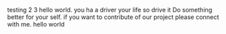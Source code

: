 testing 2 3 
hello world. 
you ha a driver your life so drive it 
Do something better for your self. 
if you want to contribute of our project please connect with me. 
hello world 
